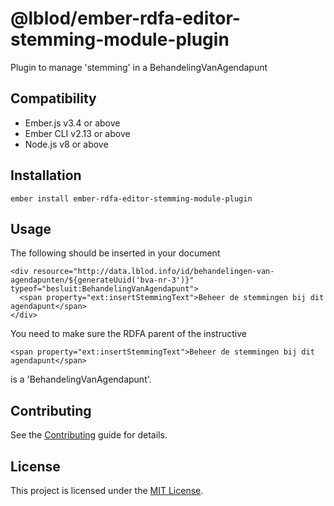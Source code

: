 @lblod/ember-rdfa-editor-stemming-module-plugin
==============================================================================

Plugin to manage 'stemming' in a BehandelingVanAgendapunt


Compatibility
------------------------------------------------------------------------------

* Ember.js v3.4 or above
* Ember CLI v2.13 or above
* Node.js v8 or above


Installation
------------------------------------------------------------------------------

```
ember install ember-rdfa-editor-stemming-module-plugin
```


Usage
------------------------------------------------------------------------------
The following should be inserted in your document
```
<div resource="http://data.lblod.info/id/behandelingen-van-agendapunten/${generateUuid('bva-nr-3')}" typeof="besluit:BehandelingVanAgendapunt">
  <span property="ext:insertStemmingText">Beheer de stemmingen bij dit agendapunt</span>
</div>
```

You need to make sure the RDFA parent of the instructive
```
<span property="ext:insertStemmingText">Beheer de stemmingen bij dit agendapunt</span>
```
is a 'BehandelingVanAgendapunt'.

Contributing
------------------------------------------------------------------------------

See the [Contributing](CONTRIBUTING.md) guide for details.


License
------------------------------------------------------------------------------

This project is licensed under the [MIT License](LICENSE.md).
